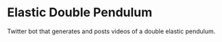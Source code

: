 # Elastic Double Pendulum

Twitter bot that generates and posts videos of a double elastic pendulum. 
